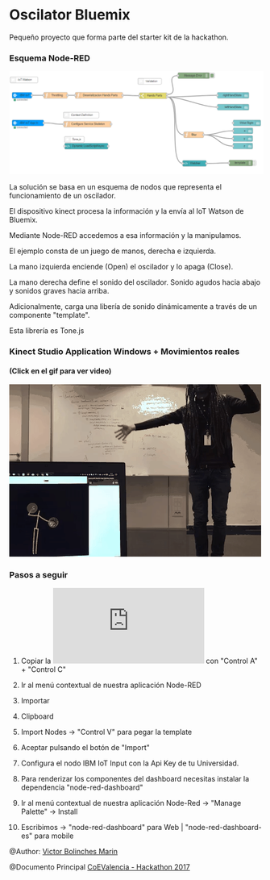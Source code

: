 # Oscilator Bluemix
Pequeño proyecto que forma parte del starter kit de la hackathon.

### Esquema Node-RED

![](https://github.com/vicboma1/oscilatorBluemix/blob/master/assets/_oscilatorBluemix.png)

La solución se basa en un esquema de nodos que representa el funcionamiento de un oscilador.

El dispositivo kinect procesa la información y la envía al IoT Watson de Bluemix.

Mediante Node-RED accedemos a esa información y la manipulamos.

El ejemplo consta de un juego de manos, derecha e izquierda.

La mano izquierda enciende (Open) el oscilador y lo apaga (Close).

La mano derecha define el sonido del oscilador. Sonido agudos hacia abajo y sonidos graves hacia arriba.

Adicionalmente, carga una libería de sonido dinámicamente a través de un componente "template".

Esta librería es Tone.js

### Kinect Studio Application Windows + Movimientos reales 
#### (Click en el gif para ver video)

[![](https://github.com/vicboma1/oscilatorBluemix/blob/master/assets/_oscilatorBluemix.gif)](http://www.youtube.com/watch?v=5SWKVNh-q2c "Oscilador")

### Pasos a seguir 

1.   Copiar la ![Plantilla txt](https://github.com/vicboma1/oscilatorBluemix/blob/master/assets/_oscilatorBluemix.txt) con "Control A" + "Control C"

2.   Ir al menú contextual de nuestra aplicación Node-RED

3.   Importar

4.   Clipboard

5.   Import Nodes -> "Control V" para pegar la template

6.   Aceptar pulsando el botón de "Import"

7.   Configura el nodo IBM IoT Input con la Api Key de tu Universidad.

8.   Para renderizar los componentes del dashboard necesitas instalar la dependencia "node-red-dashboard"

9.   Ir al menú contextual de nuestra aplicación Node-Red -> "Manage Palette" -> Install

10.  Escribimos -> "node-red-dashboard" para Web | "node-red-dashboard-es" para mobile


@Author: [Victor Bolinches Marin](https://github.com/vicboma1)  

@Documento Principal [CoEValencia - Hackathon 2017](https://goo.gl/vmuVXH)

